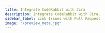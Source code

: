 ```yaml
---
title: Integrate CodeRabbit with Jira
description: Integrate CodeRabbit with Jira.
sidebar_label: Link Issues with Pull Request
image: "/preview_meta.jpg"
---
```


<head>
 <meta charSet="utf-8" />
  <meta name="title" content="Connect CodeRabbit with Jira" />
  <meta name="description" content="Integrate CodeRabbit with Jira" />

  <meta property="og:type" content="website" />
  <meta property="og:url" content="https://coderabbit.ai/" />
  <meta property="og:title" content="Connect CodeRabbit with Jira" />
  <meta property="og:description" content="CodeRabbit: AI-powered Code Reviews" />
  <meta property="og:image" content="/preview_meta.jpg" />

  <meta name="twitter:image" content="https://coderabbit.ai/preview_meta.jpg" />
  <meta name="twitter:card" content="summary_large_image" />
  <meta name="twitter:title" content="Connect CodeRabbit with Jira" />
  <meta name="twitter:description" content="CodeRabbit: AI-powered Code Reviews" />
</head>
